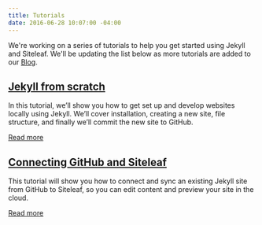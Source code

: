 ```yaml
---
title: Tutorials
date: 2016-06-28 10:07:00 -04:00
---
```


We're working on a series of tutorials to help you get started using Jekyll and Siteleaf. We'll be updating the list below as more tutorials are added to our [Blog](http://www.siteleaf.com/blog/).

## [Jekyll from scratch](http://www.siteleaf.com/blog/jekyll-from-scratch/)

In this tutorial, we’ll show you how to get set up and develop websites locally using Jekyll. We’ll cover installation, creating a new site, file structure, and finally we’ll commit the new site to GitHub.

[Read more](http://www.siteleaf.com/blog/jekyll-from-scratch/)

## [Connecting GitHub and Siteleaf](http://www.siteleaf.com/blog/connecting-github/)

This tutorial will show you how to connect and sync an existing Jekyll site from GitHub to Siteleaf, so you can edit content and preview your site in the cloud.

[Read more](http://www.siteleaf.com/blog/connecting-github/)
